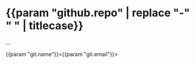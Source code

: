 # {{param "github.repo" | replace "-" " " | titlecase}}

...

{{param "git.name"}}<{{param "git.email"}}>